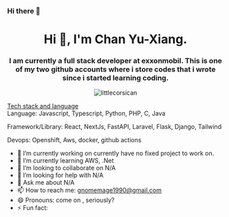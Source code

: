 ### Hi there 👋
<h1 align="center">Hi 👋, I'm Chan Yu-Xiang. </h1>
<h3 align="center">I am currently a full stack developer at exxonmobil. This is one of my two github accounts where i store codes that i wrote since i started learning coding. </h3>

<div align="center">
  <p><img align="center" src="https://github-readme-stats.vercel.app/api/top-langs?username=littlecorsican&show_icons=true&locale=en&layout=compact&theme=tokyonight" alt="littlecorsican" /></p>
</div>

<div><u>Tech stack and language</u></div>
Language:
Javascript, Typescript, Python, PHP, C, Java

Framework/Library:
React, NextJs, FastAPI, Laravel, Flask, Django, Tailwind

Devops:
Openshift, Aws, docker, github actions

- 🔭 I’m currently working on currently have no fixed project to work on.
- 🌱 I’m currently learning AWS, .Net 
- 👯 I’m looking to collaborate on N/A
- 🤔 I’m looking for help with N/A
- 💬 Ask me about N/A
- 📫 How to reach me: gnomemage1990@gmail.com
- 😄 Pronouns: come on , seriously?
- ⚡ Fun fact: 

